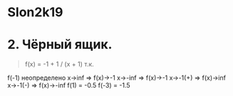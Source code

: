 # Slon2k19
# 2. Чёрный ящик.

  > f(x) = -1 + 1 / (x + 1) т.к.
  
  f(-1) неопределено
  x->inf => f(x)->-1
  x->-inf => f(x)->-1
  x->-1(+) => f(x)->inf
  x->-1(-) => f(x)->-inf
  f(1) = -0.5
  f(-3) = -1.5
